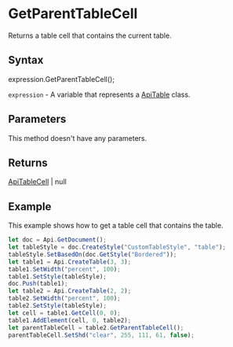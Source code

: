 # GetParentTableCell

Returns a table cell that contains the current table.

## Syntax

expression.GetParentTableCell();

`expression` - A variable that represents a [ApiTable](../ApiTable.md) class.

## Parameters

This method doesn't have any parameters.

## Returns

[ApiTableCell](../../ApiTableCell/ApiTableCell.md) | null

## Example

This example shows how to get a table cell that contains the table.

```javascript
let doc = Api.GetDocument();
let tableStyle = doc.CreateStyle("CustomTableStyle", "table");
tableStyle.SetBasedOn(doc.GetStyle("Bordered"));
let table1 = Api.CreateTable(3, 3);
table1.SetWidth("percent", 100);
table1.SetStyle(tableStyle);
doc.Push(table1);
let table2 = Api.CreateTable(2, 2);
table2.SetWidth("percent", 100);
table2.SetStyle(tableStyle);
let cell = table1.GetCell(0, 0);
table1.AddElement(cell, 0, table2);
let parentTableCell = table2.GetParentTableCell();
parentTableCell.SetShd("clear", 255, 111, 61, false);
```
